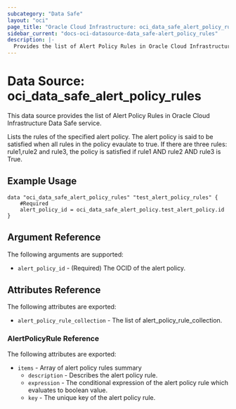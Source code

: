 ```yaml
---
subcategory: "Data Safe"
layout: "oci"
page_title: "Oracle Cloud Infrastructure: oci_data_safe_alert_policy_rules"
sidebar_current: "docs-oci-datasource-data_safe-alert_policy_rules"
description: |-
  Provides the list of Alert Policy Rules in Oracle Cloud Infrastructure Data Safe service
---
```


# Data Source: oci_data_safe_alert_policy_rules
This data source provides the list of Alert Policy Rules in Oracle Cloud Infrastructure Data Safe service.

Lists the rules of the specified alert policy. The alert policy is said to be satisfied when all rules in the policy evaulate to true.
If there are three rules: rule1,rule2 and rule3, the policy is satisfied if rule1 AND rule2 AND rule3 is True.


## Example Usage

```hcl
data "oci_data_safe_alert_policy_rules" "test_alert_policy_rules" {
	#Required
	alert_policy_id = oci_data_safe_alert_policy.test_alert_policy.id
}
```

## Argument Reference

The following arguments are supported:

* `alert_policy_id` - (Required) The OCID of the alert policy.


## Attributes Reference

The following attributes are exported:

* `alert_policy_rule_collection` - The list of alert_policy_rule_collection.

### AlertPolicyRule Reference

The following attributes are exported:

* `items` - Array of alert policy rules summary
	* `description` - Describes the alert policy rule.
	* `expression` - The conditional expression of the alert policy rule which evaluates to boolean value.
	* `key` - The unique key of the alert policy rule.

